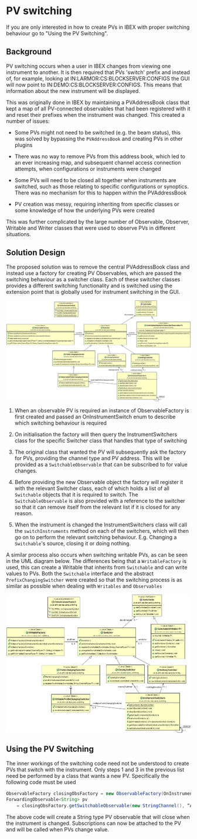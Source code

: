 # PV switching

If you are only interested in how to create PVs in IBEX with proper switching behaviour go to "Using the PV Switching".

## Background ##

PV switching occurs when a user in IBEX changes from viewing one instrument to another. It is then required that PVs 'switch' prefix and instead of, for example, looking at IN:LARMOR:CS:BLOCKSERVER:CONFIGS the GUI will now point to IN:DEMO:CS:BLOCKSERVER:CONFIGS. This means that information about the new instrument will be displayed.

This was originally done in IBEX by maintaining a PVAddressBook class that kept a map of all PV-connected observables that had been registered with it and reset their prefixes when the instrument was changed. This created a number of issues:

* Some PVs might not need to be switched (e.g. the beam status), this was solved by bypassing the `PVAddressBook` and creating PVs in other plugins

* There was no way to remove PVs from this address book, which led to an ever increasing map, and subsequent channel access connection attempts, when configurations or instruments were changed

* Some PVs will need to be closed all together when instruments are switched, such as those relating to specific configurations or synoptics. There was no mechanism for this to happen within the PVAddressBook

* PV creation was messy, requiring inheriting from specific classes or some knowledge of how the underlying PVs were created

This was further complicated by the large number of Observable, Observer, Writable and Writer classes that were used to observe PVs in different situations.

## Solution Design

The proposed solution was to remove the central PVAddressBook class and instead use a factory for creating PV Observables, which are passed the switching behaviour as a switcher class. Each of these switcher classes provides a different switching functionality and is switched using the extension point that is globally used for instrument switching in the GUI. 

![Switching](GUI_development/images/pv_switching/new_switching.jpg)
 
1. When an observable PV is required an instance of ObservableFactory is first created and passed an OnInstrumentSwitch enum to describe which switching behaviour is required

1. On initialisation the factory will then query the InstrumentSwitchers class for the specific Switcher class that handles that type of switching

1. The original class that wanted the PV will subsequently ask the factory for PVs, providing the channel type and PV address. This will be provided as a `SwitchableObservable` that can be subscribed to for value changes.

1. Before providing the new Observable object the factory will register it with the relevant Switcher class, each of which holds a list of all `Switchable` objects that it is required to switch. The `SwitchableObservable` is also provided with a reference to the switcher so that it can remove itself from the relevant list if it is closed for any reason.

1. When the instrument is changed the InstrumentSwitchers class will call the `switchInstruments` method on each of the switchers, which will then go on to perform the relevant switching behaviour. E.g. Changing a `Switchable`'s source, closing it or doing nothing.

A similar process also occurs when switching writable PVs, as can be seen in the UML diagram below. The differences being that a `WritableFactory` is used, this can create a Writable that inherits from `Switchable` and can write values to PVs. Both the `Switchable` interface and the abstract `PrefixChangingSwitcher` were created so that the switching process is as similar as possible when dealing with `Writables` and `Observables`

![Writables](GUI_development/images/pv_switching/new_switching_writables.jpg)

## Using the PV Switching

The inner workings of the switching code need not be understood to create PVs that switch with the instrument. Only steps 1 and 3 in the previous list need be performed by a class that wants a new PV. Specifically the following code must be used
```java
ObservableFactory closingObsFactory = new ObservableFactory(OnInstrumentSwitch.CLOSE);
ForwardingObservable<String> pv 
    = closingObsFactory.getSwitchableObservable(new StringChannel(), “A_PV_ADDRESS”));
```
The above code will create a String type PV observable that will close when the instrument is changed. Subscriptions can now be attached to the PV and will be called when PVs change value.
